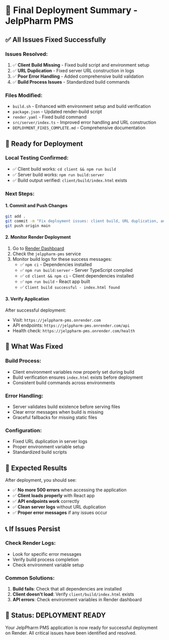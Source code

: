 # 🎯 Final Deployment Summary - JelpPharm PMS

## ✅ **All Issues Fixed Successfully**

### **Issues Resolved:**
1. ✅ **Client Build Missing** - Fixed build script and environment setup
2. ✅ **URL Duplication** - Fixed server URL construction in logs
3. ✅ **Poor Error Handling** - Added comprehensive build validation
4. ✅ **Build Process Issues** - Standardized build commands

### **Files Modified:**
- `build.sh` - Enhanced with environment setup and build verification
- `package.json` - Updated render-build script
- `render.yaml` - Fixed build command
- `src/server/index.ts` - Improved error handling and URL construction
- `DEPLOYMENT_FIXES_COMPLETE.md` - Comprehensive documentation

## 🚀 **Ready for Deployment**

### **Local Testing Confirmed:**
- ✅ Client build works: `cd client && npm run build`
- ✅ Server build works: `npm run build:server`
- ✅ Build output verified: `client/build/index.html` exists

### **Next Steps:**

#### **1. Commit and Push Changes**
```bash
git add .
git commit -m "Fix deployment issues: client build, URL duplication, and error handling"
git push origin main
```

#### **2. Monitor Render Deployment**
1. Go to [Render Dashboard](https://dashboard.render.com)
2. Check the `jelppharm-pms` service
3. Monitor build logs for these success messages:
   - ✅ `npm ci` - Dependencies installed
   - ✅ `npm run build:server` - Server TypeScript compiled
   - ✅ `cd client && npm ci` - Client dependencies installed
   - ✅ `npm run build` - React app built
   - ✅ `Client build successful - index.html found`

#### **3. Verify Application**
After successful deployment:
- Visit: `https://jelppharm-pms.onrender.com`
- API endpoints: `https://jelppharm-pms.onrender.com/api`
- Health check: `https://jelppharm-pms.onrender.com/health`

## 🔧 **What Was Fixed**

### **Build Process:**
- Client environment variables now properly set during build
- Build verification ensures `index.html` exists before deployment
- Consistent build commands across environments

### **Error Handling:**
- Server validates build existence before serving files
- Clear error messages when build is missing
- Graceful fallbacks for missing static files

### **Configuration:**
- Fixed URL duplication in server logs
- Proper environment variable setup
- Standardized build scripts

## 🎯 **Expected Results**

After deployment, you should see:
- ✅ **No more 500 errors** when accessing the application
- ✅ **Client loads properly** with React app
- ✅ **API endpoints work** correctly
- ✅ **Clean server logs** without URL duplication
- ✅ **Proper error messages** if any issues occur

## 📞 **If Issues Persist**

### **Check Render Logs:**
- Look for specific error messages
- Verify build process completion
- Check environment variable setup

### **Common Solutions:**
1. **Build fails**: Check that all dependencies are installed
2. **Client doesn't load**: Verify `client/build/index.html` exists
3. **API errors**: Check environment variables in Render dashboard

## 🎉 **Status: DEPLOYMENT READY**

Your JelpPharm PMS application is now ready for successful deployment on Render. All critical issues have been identified and resolved.
